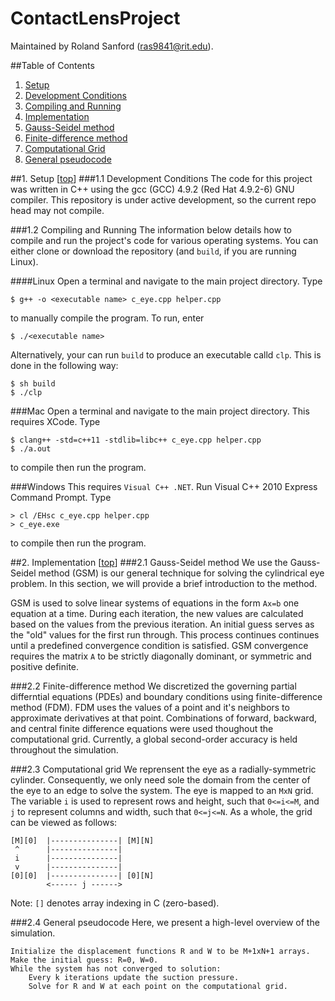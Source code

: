 <a name="clp">ContactLensProject</a>
=====================================
Maintained by Roland Sanford (<ras9841@rit.edu>).
  
##Table of Contents

1. [Setup](#1)
  1. [Development Conditions](#1.1)
  2. [Compiling and Running](#1.2)
2. [Implementation](#2)
  1. [Gauss-Seidel method](#2.1)
  2. [Finite-difference method](#2.2)
  3. [Computational Grid](#2.3)
  4. [General pseudocode](#2.4)

##<a name="1"></a>1. Setup [[top](#clp)]
###<a name="1.1"></a>1.1 Development Conditions
The code for this project was written in C++ using the gcc (GCC) 4.9.2 (Red Hat 4.9.2-6) GNU compiler.
This repository is under active development, so the current repo head may not compile.

###<a name="1.2"></a>1.2 Compiling and Running
The information below details how to compile and run the project's code for various operating systems.
You can either clone or download the repository (and `build`, if you are running Linux).

####Linux
Open a terminal and navigate to the main project directory. Type 
```{r, engine='bash'}
$ g++ -o <executable name> c_eye.cpp helper.cpp
```
to manually compile the program. To run, enter
```{r, engine='bash'}
$ ./<executable name>
```

Alternatively, your can run `build` to produce an executable calld `clp`. This is done in the following way:
```{r, engine='bash'}
$ sh build 
$ ./clp
```

###Mac
Open a terminal and navigate to the main project directory. This requires XCode. Type 
```{r, engine='bash'}
$ clang++ -std=c++11 -stdlib=libc++ c_eye.cpp helper.cpp
$ ./a.out
```
to compile then run the program.

###Windows
This requires `Visual C++ .NET`. Run Visual C++ 2010 Express Command Prompt. Type
```{r, engine='bash'}
> cl /EHsc c_eye.cpp helper.cpp
> c_eye.exe
```
to compile then run the program.

##<a name="2"></a>2. Implementation [[top](#clp)]
###<a name="2.1"></a>2.1 Gauss-Seidel method
We use the Gauss-Seidel method (GSM) is our general technique for solving the cylindrical 
eye problem. In this section, we will provide a brief introduction to the method.  
  
GSM is used to solve linear systems of equations in the form `Ax=b` one equation 
at a time. During each iteration, the new values are calculated based on the values 
from the previous iteration. An initial guess serves as the "old" values for the 
first run through. This process continues continues until a predefined convergence 
condition is satisfied. GSM convergence requires the matrix `A` to be strictly 
diagonally dominant, or symmetric and positive definite. 
    
###<a name="2.2"></a>2.2 Finite-difference method
We discretized the governing partial differntial equations (PDEs) and boundary conditions 
using finite-difference method (FDM). FDM uses the values of a point and it's neighbors 
to approximate derivatives at that point. Combinations of forward, backward, and central 
finite difference equations were used thoughout the computational grid. Currently,
a global second-order accuracy is held throughout the simulation.
  
###<a name="2.3"></a>2.3 Computational grid
We reprensent the eye as a radially-symmetric cylinder. Consequently, we only need 
sole the domain from the center of the eye to an edge to solve the system. The eye 
is mapped to an `MxN` grid. The variable `i` is used to represent rows and height, 
such that `0<=i<=M`, and `j` to represent columns and width, such that `0<=j<=N`. 
As a whole, the grid can be viewed as follows:
```
[M][0]  |---------------| [M][N]
 ^      |---------------|
 i      |---------------|
 v      |---------------|
[0][0]  |---------------| [0][N]
        <------ j ------>
```
Note: `[]` denotes array indexing in C (zero-based). 
  
###<a name="2.4"></a>2.4 General pseudocode
Here, we present a high-level overview of the simulation. 
```
Initialize the displacement functions R and W to be M+1xN+1 arrays.
Make the initial guess: R=0, W=0.
While the system has not converged to solution:
    Every k iterations update the suction pressure.
	Solve for R and W at each point on the computational grid.
```

